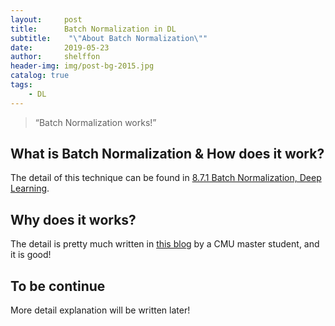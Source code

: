 ```yaml
---
layout:     post
title:      Batch Normalization in DL
subtitle:    "\"About Batch Normalization\""
date:       2019-05-23
author:     shelffon
header-img: img/post-bg-2015.jpg
catalog: true
tags:
    - DL
---
```


> “Batch Normalization works!”


## What is Batch Normalization & How does it work?

The detail of this technique can be found in [8.7.1 Batch Normalization, Deep Learning](http://www.deeplearningbook.org/contents/optimization.html).

## Why does it works?

The detail is pretty much written in [this blog](http://mlexplained.com/2018/01/10/an-intuitive-explanation-of-why-batch-normalization-really-works-normalization-in-deep-learning-part-1/) by a CMU master student, and it is good!

## To be continue

More detail explanation will be written later!